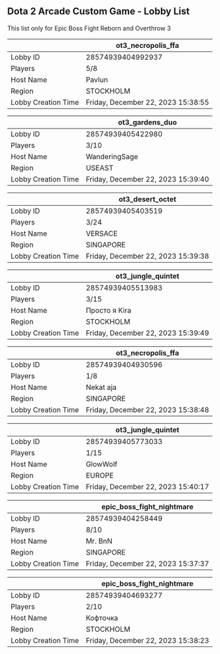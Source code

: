 ## Dota 2 Arcade Custom Game - Lobby List

This list only for Epic Boss Fight Reborn and Overthrow 3

|  | ot3_necropolis_ffa |
| ------ | ------ |
| Lobby ID | 28574939404992937 |
| Players | 5/8 |
| Host Name | Pavlun |
| Region | STOCKHOLM |
| Lobby Creation Time | Friday, December 22, 2023 15:38:55 |


|  | ot3_gardens_duo |
| ------ | ------ |
| Lobby ID | 28574939405422980 |
| Players | 3/10 |
| Host Name | WanderingSage |
| Region | USEAST |
| Lobby Creation Time | Friday, December 22, 2023 15:39:40 |


|  | ot3_desert_octet |
| ------ | ------ |
| Lobby ID | 28574939405403519 |
| Players | 3/24 |
| Host Name | VERSACE |
| Region | SINGAPORE |
| Lobby Creation Time | Friday, December 22, 2023 15:39:38 |


|  | ot3_jungle_quintet |
| ------ | ------ |
| Lobby ID | 28574939405513983 |
| Players | 3/15 |
| Host Name | Просто я Kira |
| Region | STOCKHOLM |
| Lobby Creation Time | Friday, December 22, 2023 15:39:49 |


|  | ot3_necropolis_ffa |
| ------ | ------ |
| Lobby ID | 28574939404930596 |
| Players | 1/8 |
| Host Name | Nekat aja |
| Region | SINGAPORE |
| Lobby Creation Time | Friday, December 22, 2023 15:38:48 |


|  | ot3_jungle_quintet |
| ------ | ------ |
| Lobby ID | 28574939405773033 |
| Players | 1/15 |
| Host Name | GlowWolf |
| Region | EUROPE |
| Lobby Creation Time | Friday, December 22, 2023 15:40:17 |


|  | epic_boss_fight_nightmare |
| ------ | ------ |
| Lobby ID | 28574939404258449 |
| Players | 8/10 |
| Host Name | Mr. BnN |
| Region | SINGAPORE |
| Lobby Creation Time | Friday, December 22, 2023 15:37:37 |


|  | epic_boss_fight_nightmare |
| ------ | ------ |
| Lobby ID | 28574939404693277 |
| Players | 2/10 |
| Host Name | Кофточка |
| Region | STOCKHOLM |
| Lobby Creation Time | Friday, December 22, 2023 15:38:23 |


